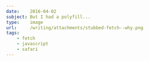 ```yaml
---
date:    2016-04-02
subject: But I had a polyfill...
type:    image
url:     /writing/attachments/stubbed-fetch--why.png
tags:
    - fetch
    - javascript
    - safari
---
```

